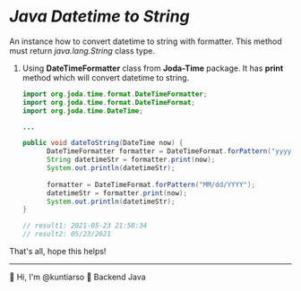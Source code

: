 # *Java Datetime to String*

An instance how to convert datetime to string with formatter. This method must return *java.lang.String* class type.

1. Using **DateTimeFormatter** class from **Joda-Time** package. It has **print** method which will convert datetime to string.

   ```java
   import org.joda.time.format.DateTimeFormatter;
   import org.joda.time.format.DateTimeFormat;
   import org.joda.time.DateTime;
   
   ...
   
   public void dateToString(DateTime now) {
         DateTimeFormatter formatter = DateTimeFormat.forPattern("yyyy-MM-dd HH:mm:ss");
         String datetimeStr = formatter.print(now);
         System.out.println(datetimeStr);
       
         formatter = DateTimeFormat.forPattern("MM/dd/YYYY");
         datetimeStr = formatter.print(now);
         System.out.println(datetimeStr);
   }
   
   // result1: 2021-05-23 21:50:34
   // result2: 05/23/2021
   ```

That's all, hope this helps!

------

:wave: Hi, I'm @kuntiarso	:seedling: Backend Java

